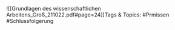 
![[Grundlagen des wissenschaftlichen Arbeitens_Groß_211022.pdf#page=24]]Tags & Topics:
   #Prmissen
   #Schlussfolgerung